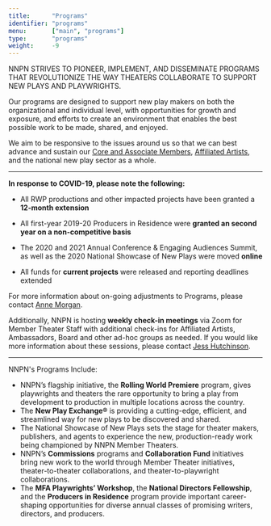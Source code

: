 ```yaml
---
title:      "Programs"
identifier: "programs"
menu:       ["main", "programs"]
type:       "programs"
weight:     -9
---
```


<span class="lead-in">NNPN STRIVES TO PIONEER, IMPLEMENT, AND DISSEMINATE PROGRAMS THAT REVOLUTIONIZE THE WAY THEATERS COLLABORATE TO SUPPORT NEW PLAYS AND PLAYWRIGHTS.</span>

Our programs are designed to support new play makers on both the organizational and individual level, with opportunities for growth and exposure, and efforts to create an environment that enables the best possible work to be made, shared, and enjoyed.

We aim to be responsive to the issues around us so that we can best advance and sustain our [Core and Associate Members](/member-theaters), [Affiliated Artists](/affiliated-artists), and the national new play sector as a whole.

---


**In response to COVID-19, please note the following:**

- All RWP productions and other impacted projects have been granted a **12-month extension**

- All first-year 2019-20 Producers in Residence were **granted an second year on a non-competitive basis**

- The 2020 and 2021 Annual Conference & Engaging Audiences Summit, as well as the 2020 National Showcase of New Plays were moved **online**

- All funds for **current projects** were released and reporting deadlines extended
  
For more information about on-going adjustments to Programs, please contact [Anne Morgan](mailto:anne@nnpn.org). 

Additionally, NNPN is hosting **weekly check-in meetings** via Zoom for Member Theater Staff with additional check-ins for Affiliated Artists, Ambassadors, Board and other ad-hoc groups as needed. If you would like more information about these sessions, please contact [Jess Hutchinson](mailto:jess@nnpn.org).

---


NNPN's Programs Include:

- NNPN’s flagship initiative, the **Rolling World Premiere** program, gives playwrights and theaters the rare opportunity to bring a play from development to production in multiple locations across the country.
- The **New Play Exchange®** is providing a cutting-edge, efficient, and streamlined way for new plays to be discovered and shared.
- The National Showcase of New Plays sets the stage for theater makers, publishers, and agents to experience the new, production-ready work being championed by NNPN Member Theaters.
- NNPN’s **Commissions** programs and **Collaboration Fund** initiatives bring new work to the world through Member Theater initiatives, theater-to-theater collaborations, and theater-to-playwright collaborations.
- The **MFA Playwrights’ Workshop**, the **National Directors Fellowship**, and the **Producers in Residence** program provide important career-shaping opportunities for diverse annual classes of promising writers, directors, and producers.
